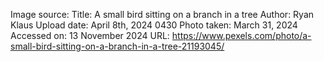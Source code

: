 Image source:
Title: A small bird sitting on a branch in a tree
Author: Ryan Klaus
Upload date: April 8th, 2024 0430
Photo taken: March 31, 2024
Accessed on: 13 November 2024
URL: https://www.pexels.com/photo/a-small-bird-sitting-on-a-branch-in-a-tree-21193045/